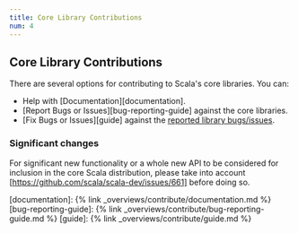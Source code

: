 ```yaml
---
title: Core Library Contributions
num: 4
---
```

## Core Library Contributions

There are several options for contributing to Scala's core libraries. You can:

* Help with [Documentation][documentation].
* [Report Bugs or Issues][bug-reporting-guide] against the core libraries.
* [Fix Bugs or Issues][guide] against the
  [reported library bugs/issues](https://github.com/scala/bug).

### Significant changes

For significant new functionality or a whole new API to be considered for inclusion in the core Scala distribution,
please take into account [https://github.com/scala/scala-dev/issues/661] before doing so.

[documentation]: {% link _overviews/contribute/documentation.md %}
[bug-reporting-guide]: {% link _overviews/contribute/bug-reporting-guide.md %}
[guide]: {% link _overviews/contribute/guide.md %}
